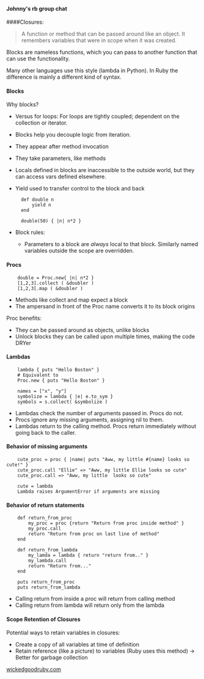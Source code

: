 #### Johnny's rb group chat

####Closures:
> A function or method that can be passed around like an object. It remembers variables that were in scope when it was created.

Blocks are nameless functions, which you can pass to another function that can use the functionality.

Many other languages use this style (lambda in Python). In Ruby the difference is mainly a different kind of syntax.

#### Blocks

Why blocks? 

* Versus for loops: For loops are tightly coupled; dependent on the collection or iterator.
* Blocks help you decouple logic from iteration. 
* They appear after method invocation
* They take parameters, like methods
* Locals defined in blocks are inaccessible to the outside world, but they can access vars defined elsewhere.
* Yield used to transfer control to the block and back
		
		def double n
			yield n
		end
		
		double(50) { |n| n*2 }

* Block rules: 
	* Parameters to a block are _always_ local to that block. Similarly named variables outside the scope are overridden. 

#### Procs

 		double = Proc.new{ |n| n*2 }	
 		[1,2,3].collect ( &doubler )
 		[1,2,3[.map ( &doubler )
 		
* Methods like collect and map expect a block
* The ampersand in front of the Proc name converts it to its block origins

Proc benefits:
* They can be passed around as objects, unlike blocks
* Unlock blocks they can be called upon multiple times, making the code DRYer

#### Lambdas

		lambda { puts "Hello Boston" }
		# Equivalent to
		Proc.new { puts "Hello Boston" }
		
		names = ["x", "y"]
		symbolize = lambda { |e| e.to_sym }
		symbols = s.collect( &symbolize )
		
* Lambdas check the number of arguments passed in. Procs do not.
* Procs ignore any missing arguments, assigning nil to them.
* Lambdas return to the calling method. Procs return immediately without going back to the caller.

#### Behavior of missing arguments
		cute_proc = proc { |name| puts "Aww, my little #{name} looks so cute!" }
		cute_proc.call "Ellie" => "Aww, my little Ellie looks so cute"
		cute_proc.call => "Aww, my little  looks so cute"
		
		cute = lambda
		Lambda raises ArgumentError if arguments are missing
		
#### Behavior of return statements

		def return_from_proc
			my_proc = proc {return "Return from proc inside method" }
			my_proc.call
			return "Return from proc on last line of method"
		end
		
		def return_from_lambda
			my_lamda = lambda { return "return from.." }
			my_lambda.call
			return "Return from..."
		end
		
		puts return_from_proc
		puts return_from_lambda

* Calling return from inside a proc will return from calling method
* Calling return from lambda will return only from the lambda

#### Scope Retention of Closures
Potential ways to retain variables in closures:
* Create a copy of all variables at time of definition
* Retain reference (like a picture) to variables (Ruby uses this method) -> Better for garbage collection

[wickedgoodruby.com](wickedgoodruby.com)
		
		
		